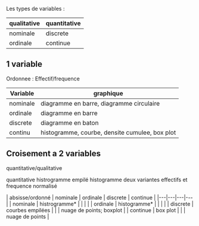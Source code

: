 Les types de variables :

|qualitative | quantitative |
|---|---|
| nominale | discrete |
| ordinale | continue |

## 1 variable

Ordonnee : Effectif/frequence

| Variable | graphique | 
|---|---|
| nominale | diagramme en barre, diagramme circulaire | descroissant ordonnee par eff/freq
| ordinale | diagramme en barre | classee par la var|
| discrete | diagramme en baton | 
| continu | histogramme, courbe, densite cumulee, box plot |
 
## Croisement a 2 variables

quantitative/qualitative

quantitative
histrogramme empilé
histogramme
deux variantes effectifs et frequence normalisé

| absisse/ordonné | nominale | ordinale | discrete | continue |
|---|---|---|---|
| nominale | histrogramme* | | | |
| ordinale | histogramme* | | | |
| discrete | courbes empilées |  |  | nuage de points; boxplot |
| continue | box plot | | | nuage de points |
